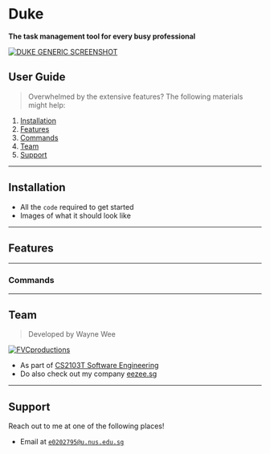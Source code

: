 # Duke



**The task management tool for every busy professional**

[![DUKE GENERIC SCREENSHOT](https://raw.githubusercontent.com/waynewee/duke/master/screenshots/generic.png)]()


## User Guide

> Overwhelmed by the extensive features? The following materials might help:

1. [Installation](#installation)
2. [Features](#features)
3. [Commands](#commands)
4. [Team](#team)
5. [Support](#support)

---
## Installation

- All the `code` required to get started
- Images of what it should look like

---
## Features

---

### Commands

---

## Team

> Developed by Wayne Wee

 [![FVCproductions](https://avatars1.githubusercontent.com/u/34233605?s=200&v=4)](http://github.com/waynewee)
- As part of <a href="https://nus-cs2103-ay1920s2.github.io/website/">CS2103T Software Engineering</a>
- Do also check out my company <a href="https://eezee.sg">eezee.sg</a>

---

## Support

Reach out to me at one of the following places!

- Email at <a href="mailto:e0202795@u.nus.edu.sg" target="_blank">`e0202795@u.nus.edu.sg`</a>